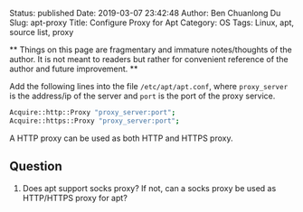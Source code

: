 Status: published
Date: 2019-03-07 23:42:48
Author: Ben Chuanlong Du
Slug: apt-proxy
Title: Configure Proxy for Apt
Category: OS
Tags: Linux, apt, source list, proxy

**
Things on this page are
fragmentary and immature notes/thoughts of the author.
It is not meant to readers
but rather for convenient reference of the author and future improvement.
**

Add the following lines into the file `/etc/apt/apt.conf`,
where `proxy_server` is the address/ip of the server
and `port` is the port of the proxy service.
```bash
Acquire::http::Proxy "proxy_server:port";
Acquire::https::Proxy "proxy_server:port";
```

A HTTP proxy can be used as both HTTP and HTTPS proxy.

## Question

1. Does apt support socks proxy? If not, can a socks proxy be used as HTTP/HTTPS proxy for apt?